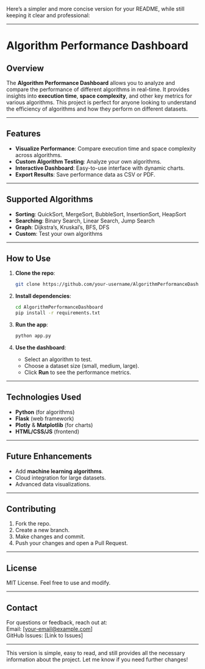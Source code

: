 Here’s a simpler and more concise version for your README, while still keeping it clear and professional:

---

# Algorithm Performance Dashboard

## Overview
The **Algorithm Performance Dashboard** allows you to analyze and compare the performance of different algorithms in real-time. It provides insights into **execution time**, **space complexity**, and other key metrics for various algorithms. This project is perfect for anyone looking to understand the efficiency of algorithms and how they perform on different datasets.

---

## Features
- **Visualize Performance**: Compare execution time and space complexity across algorithms.
- **Custom Algorithm Testing**: Analyze your own algorithms.
- **Interactive Dashboard**: Easy-to-use interface with dynamic charts.
- **Export Results**: Save performance data as CSV or PDF.

---

## Supported Algorithms
- **Sorting**: QuickSort, MergeSort, BubbleSort, InsertionSort, HeapSort
- **Searching**: Binary Search, Linear Search, Jump Search
- **Graph**: Dijkstra’s, Kruskal’s, BFS, DFS
- **Custom**: Test your own algorithms

---

## How to Use
1. **Clone the repo**:
   ```bash
   git clone https://github.com/your-username/AlgorithmPerformanceDashboard.git
   ```

2. **Install dependencies**:
   ```bash
   cd AlgorithmPerformanceDashboard
   pip install -r requirements.txt
   ```

3. **Run the app**:
   ```bash
   python app.py
   ```

4. **Use the dashboard**:  
   - Select an algorithm to test.
   - Choose a dataset size (small, medium, large).
   - Click **Run** to see the performance metrics.

---

## Technologies Used
- **Python** (for algorithms)
- **Flask** (web framework)
- **Plotly** & **Matplotlib** (for charts)
- **HTML/CSS/JS** (frontend)

---

## Future Enhancements
- Add **machine learning algorithms**.
- Cloud integration for large datasets.
- Advanced data visualizations.

---

## Contributing
1. Fork the repo.
2. Create a new branch.
3. Make changes and commit.
4. Push your changes and open a Pull Request.

---

## License
MIT License. Feel free to use and modify.

---

## Contact
For questions or feedback, reach out at:  
Email: [your-email@example.com]  
GitHub Issues: [Link to Issues]

---

This version is simple, easy to read, and still provides all the necessary information about the project. Let me know if you need further changes!

